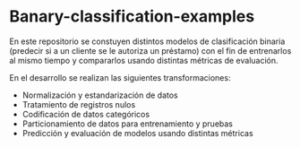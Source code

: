 # Banary-classification-examples

En este repositorio se constuyen distintos modelos de clasificación binaria (predecir si a un cliente se le autoriza un préstamo) con el fin de entrenarlos al mismo tiempo y compararlos usando distintas métricas de evaluación.

En el desarrollo se realizan las siguientes transformaciones:
* Normalización y estandarización de datos
* Tratamiento de registros nulos
* Codificación de datos categóricos
* Particionamiento de datos para entrenamiento y pruebas
* Predicción y evaluación de modelos usando distintas métricas
